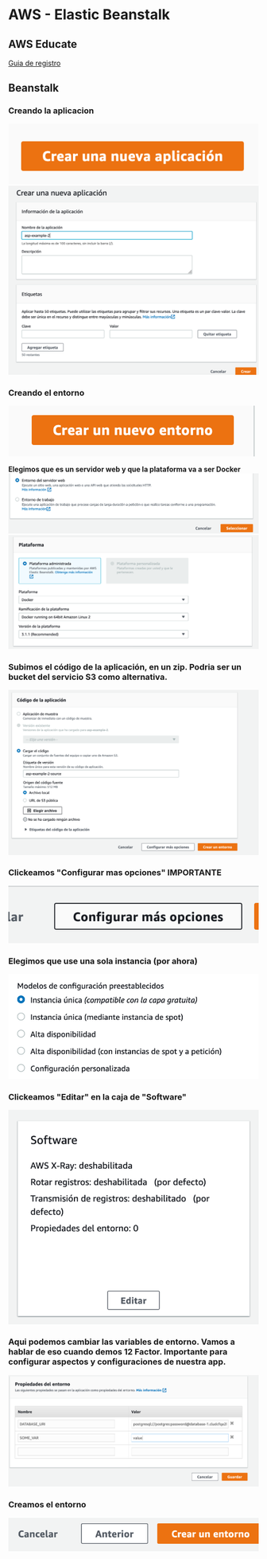 # AWS - Elastic Beanstalk

## AWS Educate
[Guia de registro](https://github.com/pablovilas/asp-course-examples/blob/master/2020/s2/s2c2/AWSEducate.md)

## Beanstalk

### Creando la aplicacion
![](img/1.png)
![](img/2.png)

### Creando el entorno 
![](img/3.png)

**Elegimos que es un servidor web y que la plataforma va a ser Docker**
![](img/4.png)
![](img/5.png)

### Subimos el código de la aplicación, en un zip. Podria ser un bucket del servicio S3 como alternativa. 
![](img/6.png)

### Clickeamos "Configurar mas opciones" IMPORTANTE
![](img/7.png)

### Elegimos que use una sola instancia (por ahora)
![](img/8.png)

### Clickeamos "Editar" en la caja de "Software"
![](img/9.png)

### Aqui podemos cambiar las variables de entorno. Vamos a hablar de eso cuando demos 12 Factor. Importante para configurar aspectos y configuraciones de nuestra app.
![](img/10.png)

### Creamos el entorno
![](img/11.png)
